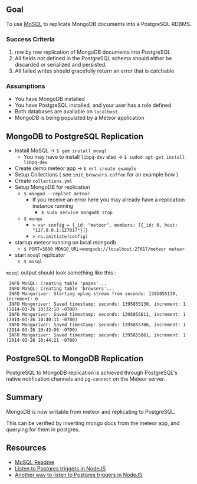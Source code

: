 ## Goal
To use [MoSQL](https://github.com/stripe/mosql) to replicate MongoDB documents into a PostgreSQL RDBMS.

### Success Criteria
1. row by row replication of MongoDB documents into PostgreSQL
2. All fields not defined in the PostgreSQL schema should either be discarded or serialized and persisted.
3. All failed writes should gracefully return an error that is catchable

### Assumptions
* You have MongoDB installed
* You have PostgreSQL installed, and your user has a role defined
* Both databases are available on `localhost`
* MongoDB is being populated by a Meteor application

## MongoDB to PostgreSQL Replication
* Install MoSQL -> `$ gem install mosql`
    * You may have to install `libpq-dev` also -> `$ sudod apt-get install libpq-dev`
* Create demo meteor app -> `$ mrt create example`
* Setup Collections ( see `init_browsers.coffee` for an example how )
* Create `collections.yml`
* Setup MongoDB for replication
    * `$ mongod --replSet meteor`
        * If you receive an error here you may already have a replication instance running
            * `$ sudo service mongodb stop`
    * `$ mongo`
        * `> var config = {_id: "meteor", members: [{_id: 0, host: "127.0.0.1:127017"}]}`
        * `> rs.initiate(config)`
* startup meteor running on local mongodb
    * `$ PORT=3000 MONGO_URL=mongodb://localhost:27017/meteor meteor`
* start `mosql` replicator
    * `$ mosql`

`mosql` output should look something like this :
```shell
 INFO MoSQL: Creating table 'pages'...
 INFO MoSQL: Creating table 'browsers'...
 INFO Mongoriver: Starting oplog stream from seconds: 1395855130, increment: 0
 INFO Mongoriver: Saved timestamp: seconds: 1395855130, increment: 1 (2014-03-26 10:32:10 -0700)
 INFO Mongoriver: Saved timestamp: seconds: 1395855611, increment: 1 (2014-03-26 10:40:11 -0700)
 INFO Mongoriver: Saved timestamp: seconds: 1395855786, increment: 1 (2014-03-26 10:43:06 -0700)
 INFO Mongoriver: Saved timestamp: seconds: 1395855861, increment: 1 (2014-03-26 10:44:21 -0700)
```

## PostgreSQL to MongoDB Replication

PostgreSQL to MongoDB replication is achieved through PostgreSQL's native notification channels and `pg-connect` on the Meteor server.




## Summary
MongoDB is now writable from meteor and replicating to PostgreSQL.

This can be verified by inserting mongo docs from the meteor app, and querying for them in postgres.

## Resources
* [MoSQL Readme](https://github.com/stripe/mosql/blob/master/README.md)
* [Listen to Postgres triggers in NodeJS](http://bjorngylling.com/2011-04-13/postgres-listen-notify-with-node-js.html)
* [Another way to listen to Postgres triggers in NodeJS](http://lheurt.blogspot.com/2011/11/listen-to-postgresql-inserts-with.html)
